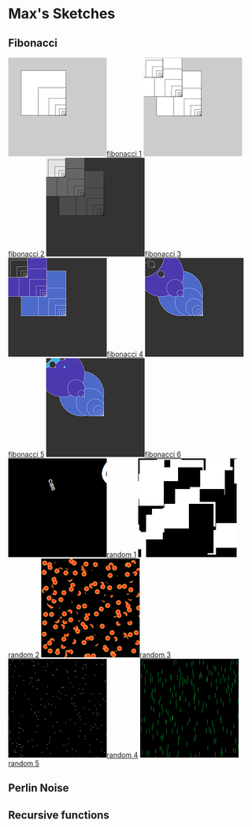 # Max's Sketches

## Fibonacci
![](Max/fib_01.png)[fibonacci 1](Max/fib_01.pv)
![](Max/fib_02.png)[fibonacci 2](Max/fib_02.png)
![](Max/fib_03.png)[fibonacci 3](Max/fib_03.png)
![](Max/fib_04.png)[fibonacci 4](Max/fib_04.png)
![](Max/fib_05.png)[fibonacci 5](Max/fib_05.png)
![](Max/fib_06.png)[fibonacci 6](Max/fib_06.png)
![](Max/schets_random_01.png)[random 1](Max/schets_random_01.png)
![](Max/schets_random_02.png)[random 2](Max/schets_random_02.png)
![](Max/schets_random_03.png)[random 3](Max/schets_random_03.png)
![](Max/schets_random_04.png)[random 4](Max/schets_random_04.png)
![](Max/schets_random_05.png)[random 5](Max/schets_random_05.png)


## Perlin Noise

## Recursive functions
            
